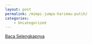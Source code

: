 ```yaml
---
layout: post
permalink: /mimpi-jumpa-harimau-putih/
categories:
    - Uncategorized
---
```


[Baca Selengkapnya](/06)